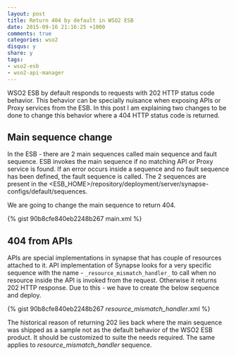 ```yaml
---
layout: post
title: Return 404 by default in WSO2 ESB
date: 2015-09-16 21:16:25 +1000
comments: true
categories: wso2
disqus: y
share: y
tags:
- wso2-esb
- wso2-api-manager
---
```


WSO2 ESB by default responds to requests with 202 HTTP status code behavior. This behavior can be specially nuisance when exposing APIs or Proxy services from the ESB. In this post I am explaining two changes to be done to change this behavior where a 404 HTTP status code is returned. 

## Main sequence change
In the ESB - there are 2 main sequences called main sequence and fault sequence. ESB invokes the main sequence if no matching API or Proxy service is found. If an error occurs inside a sequence and no fault sequence has been defined, the fault sequence is called. The 2 sequences are present in the <ESB_HOME>/repository/deployment/server/synapse-configs/default/sequences. 

We are going to change the main sequence to return 404. 

{% gist 90b8cfe840eb2248b267 main.xml %}

## 404 from APIs
APIs are special implementations in synapse that has couple of resources attached to it. API implementation  of Synapse looks for a very specific sequence with the name - `_resource_mismatch_handler_` to call when no resource inside the API is invoked from the request. Otherwise it returns 202 HTTP response. Due to this - we have to create the below sequence and deploy.

{% gist 90b8cfe840eb2248b267 _resource_mismatch_handler_.xml %}

The historical reason of returning 202 lies back where the main sequence was shipped as a sample not as the default behavior of the WSO2 ESB product. It should be customized to suite the needs required. The same applies to _resource_mismatch_handler_ sequence. 